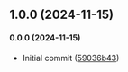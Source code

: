 ## 1.0.0 (2024-11-15)

#### 0.0.0 (2024-11-15)

- Initial commit ([59036b43](https://github.com/kwangsing3/cz-translated-zhtw/commit/59036b437e1f69b1e3304b7252c305af45decc23))

